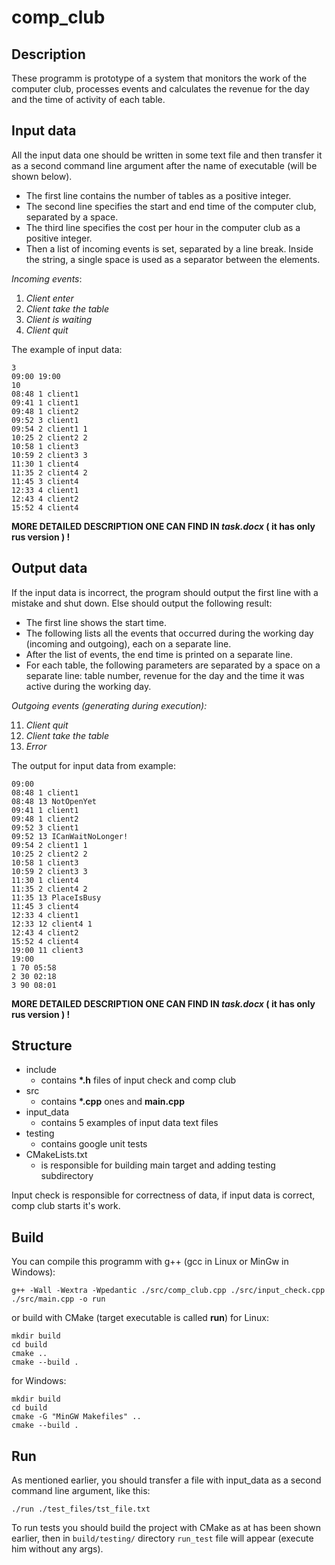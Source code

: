 # comp_club

## Description
These programm is prototype of a system that monitors the work of the computer club, processes events and calculates the revenue for the day and the time of activity of each table.

## Input data
All the input data one should be written in some text file and then transfer it as a second command line argument after the name of executable (will be shown below).

* The first line contains the number of tables as a positive integer.
* The second line specifies the start and end time of the computer club, separated by a space.
* The third line specifies the cost per hour in the computer club as a positive integer.
* Then a list of incoming events is set, separated by a line break. Inside the string, a single space is used as a separator between the elements. 

_Incoming events_:
1. _Client enter_
2. _Client take the table_
3. _Client is waiting_
4. _Client quit_

The example of input data:
```
3
09:00 19:00
10
08:48 1 client1
09:41 1 client1
09:48 1 client2
09:52 3 client1
09:54 2 client1 1
10:25 2 client2 2
10:58 1 client3
10:59 2 client3 3
11:30 1 client4
11:35 2 client4 2
11:45 3 client4
12:33 4 client1
12:43 4 client2
15:52 4 client4
```

__MORE DETAILED DESCRIPTION ONE CAN FIND IN _task.docx_ ( it has only rus version ) !__

## Output data

If the input data is incorrect, the program should output the first line with a mistake and shut down. Else should output the following result:
* The first line shows the start time.
* The following lists all the events that occurred during the working day (incoming and outgoing), each on a separate line.
* After the list of events, the end time is printed on a separate line.
* For each table, the following parameters are separated by a space on a separate line: table number, revenue for the day and the time it was active during the working day.

_Outgoing events (generating during execution):_

11. _Client quit_
22. _Client take the table_
33. _Error_

The output for input data from example:
```
09:00
08:48 1 client1
08:48 13 NotOpenYet
09:41 1 client1
09:48 1 client2 
09:52 3 client1
09:52 13 ICanWaitNoLonger!
09:54 2 client1 1
10:25 2 client2 2
10:58 1 client3 
10:59 2 client3 3
11:30 1 client4
11:35 2 client4 2
11:35 13 PlaceIsBusy
11:45 3 client4
12:33 4 client1
12:33 12 client4 1
12:43 4 client2
15:52 4 client4
19:00 11 client3
19:00
1 70 05:58 
2 30 02:18
3 90 08:01 
```

__MORE DETAILED DESCRIPTION ONE CAN FIND IN _task.docx_ ( it has only rus version ) !__

## Structure
* include
  * contains __*.h__ files of input check and comp club
* src
    * contains __*.cpp__ ones and __main.cpp__
* input_data
  * contains 5 examples of input data text files
* testing
    * contains google unit tests
* CMakeLists.txt
    * is responsible for building main target and adding testing subdirectory

Input check is responsible for correctness of data, if input data is correct, comp club starts it's work.

## Build 
You can compile this programm with g++ (gcc in Linux or MinGw in Windows):
```
g++ -Wall -Wextra -Wpedantic ./src/comp_club.cpp ./src/input_check.cpp ./src/main.cpp -o run
```
or build with CMake (target executable is called __run__) for Linux:
```
mkdir build
cd build
cmake ..
cmake --build .
```
for Windows:
```
mkdir build
cd build
cmake -G "MinGW Makefiles" ..
cmake --build .
```

## Run
As mentioned earlier, you should transfer a file with input_data as a second command line argument, like this:
```
./run ./test_files/tst_file.txt
```
To run tests you should build the project with CMake as at has been shown earlier, then in `build/testing/` directory `run_test` file will appear (execute him without any args).

